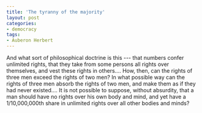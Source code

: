```yaml
---
title: 'The tyranny of the majority'
layout: post
categories:
- democracy
tags:
- Auberon Herbert
---
```


And what sort of philosophical doctrine is this --- that numbers confer unlimited rights, that they take from some persons all rights over themselves, and vest these rights in others.... How, then, can the rights of three men exceed the rights of two men? In what possible way can the rights of three men absorb the rights of two men, and make them as if they had never existed.... It is not possible to suppose, without absurdity, that a man should have no rights over his own body and mind, and yet have a 1/10,000,000th share in unlimited rights over all other bodies and minds?